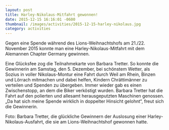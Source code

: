 ```yaml
---
layout: post
title: Harley-Nikolaus-Mitfahrt gewonnen!
date: 2015-12-15 16:16:01 -0600
thumbnail: /images/activities/2015-12-15-harley-nikolaus.jpg
category: activities
---
```


Gegen eine Spende während des Lions-Weihnachtshofs am 21./22. November 2015 konnte man eine Harley-Nikolaus-Mitfahrt mit dem Alemannen Chapter Germany gewinnen. 

Eine Glücksfee zog die Teilnahmekarte von Barbara Tretter. So konnte die Gewinnerin am Samstag, den 5. Dezember, bei schönstem Wetter, als Sozius in voller Nikolaus-Montur eine Fahrt durch Weil am Rhein, Binzen und Lörrach mitmachen und dabei helfen, Kindern Chrättimänner zu verteilen und Spenden zu übergeben. Immer wieder gab es einen Zwischenstopp, an dem die Biker verköstigt wurden. Barbara Tretter hat die Fahrt auf den polierten und allesamt herausgeputzten Maschinen genossen. „Da hat sich meine Spende wirklich in doppelter Hinsicht gelohnt“, freut sich die Gewinnerin.

Foto: Barbara Tretter, die glückliche Gewinnern der Auslosung einer  Harley-Nikolaus-Ausfahrt, die sie am Lions-Weihnachtshof gewonnen hatte.